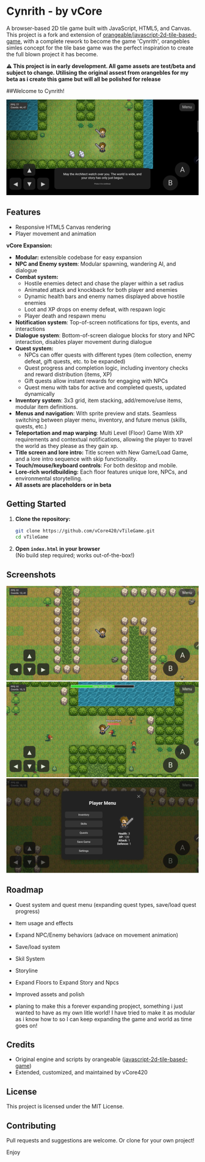 # Cynrith - by vCore

A browser-based 2D tile game built with JavaScript, HTML5, and Canvas.  
This project is a fork and extension of [orangeable/javascript-2d-tile-based-game](https://github.com/orangeable/javascript-2d-tile-based-game), with a complete rework to become the game 'Cynrith', orangebles simles concept for the tile base game was the perfect inspiration to create the full blown project it has become.

**⚠️ This project is in early development. All game assets are test/beta and subject to change. Utilising the original assest from orangebles for my beta as i create this game but will all be polished for release**

##Welcome to Cynrith!

![Demo Screenshot](docs/assets/demo1.png)

## Features

- Responsive HTML5 Canvas rendering
- Player movement and animation

**vCore Expansion:**
- **Modular:** extensible codebase for easy expansion
- **NPC and Enemy system**: Modular spawning, wandering AI, and dialogue
- **Combat system:**  
  - Hostile enemies detect and chase the player within a set radius  
  - Animated attack and knockback for both player and enemies  
  - Dynamic health bars and enemy names displayed above hostile enemies  
  - Loot and XP drops on enemy defeat, with respawn logic  
  - Player death and respawn menu  
- **Notification system**: Top-of-screen notifications for tips, events, and interactions
- **Dialogue system**: Bottom-of-screen dialogue blocks for story and NPC interaction, disables player movement during dialogue
- **Quest system:**  
  - NPCs can offer quests with different types (item collection, enemy defeat, gift quests, etc. to be expanded)
  - Quest progress and completion logic, including inventory checks and reward distribution (items, XP)
  - Gift quests allow instant rewards for engaging with NPCs
  - Quest menu with tabs for active and completed quests, updated dynamically
- **Inventory system**: 3x3 grid, item stacking, add/remove/use items, modular item definitions.
- **Menus and navigation**: With sprite preview and stats. Seamless switching between player menu, inventory, and future menus (skills, quests, etc.)
- **Teleportation and map warping**: Multi Level (Floor) Game With XP requirements and contextual notifications, allowing the player to travel the world as they please as they gain xp.
- **Title screen and lore intro:** Title screen with New Game/Load Game, and a lore intro sequence with skip functionality.
- **Touch/mouse/keyboard controls**: For both desktop and mobile.
- **Lore-rich worldbuilding:** Each floor features unique lore, NPCs, and environmental storytelling.
- **All assets are placeholders or in beta**

## Getting Started

1. **Clone the repository:**
   ```bash
   git clone https://github.com/vCore420/vTileGame.git
   cd vTileGame
   ```
2. **Open `index.html` in your browser**  
   (No build step required; works out-of-the-box!)

## Screenshots

![Demo Screenshot](docs/assets/demo2.png)
![Demo Screenshot](docs/assets/demo3.png)
![Demo Screenshot](docs/assets/demo4.png)

## Roadmap

- Quest system and quest menu (expanding quest types, save/load quest progress)
- Item usage and effects
- Expand NPC/Enemy behaviors (advace on movement animation)
- Save/load system
- Skil System
- Storyline
- Expand Floors to Expand Story and Npcs
- Improved assets and polish

- planing to make this a forever expanding propject, something i just wanted to have as my own litle world! I have tried to make it as modular as i know how to so I can keep expanding the game and world as time goes on!

## Credits

- Original engine and scripts by orangeable ([javascript-2d-tile-based-game](https://github.com/orangeable/javascript-2d-tile-based-game))
- Extended, customized, and maintained by vCore420

## License

This project is licensed under the MIT License.

## Contributing

Pull requests and suggestions are welcome. Or clone for your own project!

Enjoy
